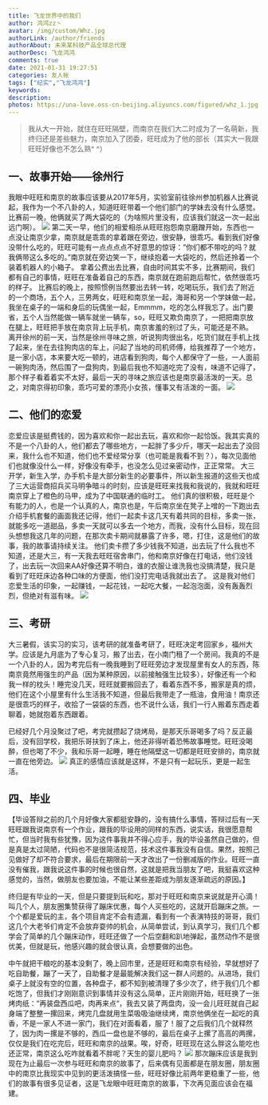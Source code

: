 ```yaml
---
title: 飞龙世界中的我们
author: 鸿鸿zz丶 
avatar: /img/custom/Whz.jpg
authorLink: /author/friends
authorAbout: 未来某科技产品全球总代理
authorDesc: 飞龙鸿鸿
comments: true
date: 2021-01-31 19:27:51
categories: 友人帐
tags: ["纪实","飞龙鸿鸿"]
keywords:
description:
photos: https://una-love.oss-cn-beijing.aliyuncs.com/figured/whz_1.jpg
---
```

> 我从大一开始，就住在旺旺隔壁，而南京在我们大二时成为了一名萌新，我终归还是差些魅力，南京加入了团委，旺旺成为了他的部长（其实大一我跟旺旺好像也不怎么熟^ ^）

## 一、故事开始——徐州行

我眼中旺旺和南京的故事应该要从2017年5月，实验室前往徐州参加机器人比赛说起，我作为一个不八卦的人，知道旺旺带着一个他们部门的学妹去没有什么感觉。比赛前一晚，他俩就买了两大袋吃的（为啥照片里没有，应该我们就这一次一起出远门啊）。
![](https://una-love.oss-cn-beijing.aliyuncs.com/figured/whz_2.jpg)
第二天一早，他们的相爱相杀从旺旺抱怨南京磨蹭开始，东西也一点没让南京少拿，南京就是乖乖的拿着跟在旁边，很安静，很乖巧。看到我们好像没带什么吃的，旺旺可能有一点点点点不好意思的惊讶：”你们都不带吃的吗？就我俩带这么多吃的。”南京就在旁边笑一下，继续抱着一大袋吃的，然后还拎着一个装着机器人的小箱子。 拿着公费出去比赛，自由时间其实不多，比赛期间，我们都有自己的事情，旺旺在准备着自己的东西，南京就在跑前跑后帮忙，依然很乖巧的样子。 比赛后的晚上，按照惯例当然要出去转一转，吃喝玩乐，我们去了附近的一个商场，五个人，三男两女，旺旺和南京坐一起，海哥和另一个学妹做一起，我坐在桌子的一端和身后的玩偶坐一起，Emmmm，吃的怎么样我忘了。出门要省，五个人当然能做一辆车就坐一辆车，so，旺旺又欺负南京了，一把把南京放在腿上，旺旺把手放在南京背上玩手机，南京害羞的别过了头，可能还是不熟。 离开徐州的前一天，当然是徐州寻味之旅，听说狗肉很出名，吃货们就在手机上找了起来，坐在去往狗肉店的车上，问起了当地的司机师傅，给我推荐了一个地方，是一家小店，本来要大吃一顿的，进店看到狗肉，每个人都保守了一些，一人面前一碗狗肉汤，然后围了一盘狗肉，到最后我也不知道吃完了没有，味道不记得了，那个样子看着着实不太好，最后一天的寻味之旅应该也是南京最活泼的一天。总之，对南京得初印象，乖巧可爱的漂亮小女孩，懂事又有活泼的一面。
![](https://una-love.oss-cn-beijing.aliyuncs.com/figured/whz_3.jpg)


## 二、他们的恋爱

恋爱应该是挺费钱的，因为喜欢和你一起出去玩，喜欢和你一起恰饭。我其实真的不是一个八卦的人，他们都去了哪些地方，一起胖了多少斤，哪天一起出去了没回来，我什么也不知道，他们也不爱经常分享（也可能是我看不到？），每次见面他们也就像没什么一样，好像没有牵手，也没怎么见过亲密动作，正正常常。 大三开学，新生入学，办手机卡是大部分新生的必要事件，所以新生报道的这些天也成了三大运营商招兵买马明争暗斗的时刻，应该是旺旺来找我和我说的，我就和旺旺南京穿上了橙色的马甲，成为了中国联通的临时工。 他们真的很积极，旺旺是个有能力的人，也是一个认真的人，南京也是，午后南京坐在凳子上噌的一下跑出去介绍手机套餐的画面我还记得，他们一起卖卡这几天有着共同的目标，多卖一张，就能多吃一道甜品，多卖一天就可以多去一个地方，而我，没有什么目标，现在回头想想我这几年的问题，在那次卖卡期间就暴露了许多，嗯，打住，这是他们的故事，我的故事请持续关注。 他们卖卡攒了多少钱我不知道，出去玩了什么我也不知道，还是大三，有一天我去旺旺宿舍串门，他和南京好像在打电话，他们没钱了，出去玩一次回来AA好像还算不明白，谁的衣服让谁洗我也没搞清楚，我只是看到了旺旺床边各种口味的方便面，他们没打完电话我就出去了。 这是我对他们恋爱生活的印象，一起赚钱，一起花钱，一起吃大餐，一起泡泡面，没有轰轰烈烈，但绝对有滋有味。
![](https://una-love.oss-cn-beijing.aliyuncs.com/figured/whz_4.jpg)

## 三、考研

大三暑假，该实习的实习，该考研的就准备考研了，旺旺决定考回家乡，福州大学。应该是九月底为了专心复习，搬了出去，在小南门租了一个房间。我真的不是一个八卦的人，因为考完后有一晚我睡到了旺旺旁边才发现屋里有女人的东西，陈南京竟然用强生的产品（因为某种原因，以前接触强生比较多），好像还有一个和我一样的枕头！睡完没几天，旺旺就要搬回去了，看着东西不多，搬家是真的烦，他们在这个小屋里有什么生活我不知道，但最后我带走了一瓶油，食用油！南京还是很乖巧的样子，收拾了一袋袋的东西，也不说什么话，我们一行人搬着东西走着聊着，她就抱着东西跟着。

已经好几个月没聚过了吧，考完就攒起了烧烤局，是那天乐哥喝多了吗？反正最后，没有回学校，我把乐哥扶到了床上，他还非得听着恐怖故事睡觉。旺旺没喝醉，但也喝了不少，我和乐哥一起睡，睡在他隔壁这一切都是旺旺安排的，南京就一直在他旁边。
![](https://una-love.oss-cn-beijing.aliyuncs.com/figured/whz_5.jpg)
真正的感情应该就是这样，不是只有一起玩乐，更是一起生活。

## 四、毕业

【毕设答辩之前的几个月好像大家都挺安静的，没有搞什么事情，答辩过后有一天旺旺跟我说南京有一个作业，跟我的毕设用的同样的东西，说实话，我很愿意帮忙，但当时我有些犹豫，因为这件事我并不得心应手，我的毕设虽然自己做的，但是真是太过简陋，代码也不是很简洁规范，技术这件事我没有自信。果然，按照己见做好了却不符合要求，最后在期限前一天才改出了一份删减版的作业。旺旺一直没有催我，跟我说这件事的时候也很自然，这就是把我当朋友了吧，我挺喜欢这种感觉的，当然，做朋友也要加油，不能让某些差距成为朋友逐渐疏远的原因。】

终归是有毕业的一天，但是只要提到玩和吃，那对于旺旺和南京来说就是开心滴！叫几个人，朋友圈集赞获得了蹦床优惠，每个人买些吃的，这就开启蹦床之旅。一个个都是爱玩的主，各个项目肯定不会有遗漏，看到有一个表演特技的哥哥，我们这几个大老爷们肯定不会放弃耍帅的机会，从简单尝试，到认真学习，我们几个都学会了简单的几个蹦床动作，旺旺还做了一个后空翻和趴地弹起，虽然动作不是很优美，但就是玩，他感兴趣的就会很认真，会想要做的出色。

中午就把干粮吃的基本没剩了，晚上回市里，还是旺旺和南京有经验，早就想好了吃自助餐，蹦了一天了，自助餐才是最能解决我们这一群人问题的。从进场，我们桌子上就没有空的位置，各种盘子，都不知到被清理了多少次了，终于我们几个都吃饱了，但我们才刚刚意识到事情并没有这么简单，正片刚刚开始，旺旺换了一张烤肉纸：“再装盘西瓜吧，肉再来点“，我去又装了两盘肉，没一会儿旺旺就自己起身端了整整一摞回来，烤完几盘就用生菜吸吸油继续烤，南京他俩坐在一起吃的真香，不是一家人不进一家门，我们在对面看着，服了！服了之后我们几个就释然了，因为肉一摞是不够的，西瓜一盘也是不够的，最后在桌子上摞了高高的两摞，仅仅是我们在吃完后，旺旺和南京的战果。唉，好奇，旺旺现在这么胖这么能吃也还正常，南京这么吃咋就看着不胖呢？天生的婴儿肥吗？
![](https://una-love.oss-cn-beijing.aliyuncs.com/figured/whz_7.jpg)
那次蹦床应该是我到现在为止最后一次参与旺旺和南京的故事了，后来偶有见面都是在朋友圈，朋友圈中的南京比我现实中见到的更活泼搞怪一些，旺旺好像比前两年更稳重了一些，他们的故事有很多见证者，这是飞龙眼中旺旺南京的故事，下次再见面应该会在福建。